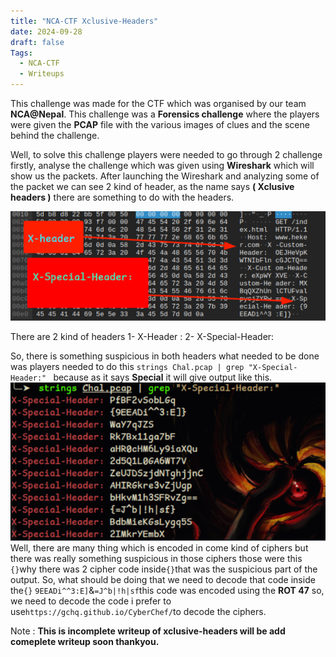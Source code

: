 ```yaml
---
title: "NCA-CTF Xclusive-Headers"
date: 2024-09-28
draft: false
Tags:
  - NCA-CTF
  - Writeups
---
```


This challenge was made for the CTF which was organised by our team
**NCA@Nepal**. This challenge was a **Forensics challenge** where the players were given the **PCAP** file with the various images of clues and the scene behind the challenge.

Well, to solve this challenge players were needed to go through 2 challenge firstly, analyse the challenge which was given using **Wireshark** which will show us the packets. After launching the Wireshark and analyzing some of the packet we can see 2 kind of header, as the name says **( Xclusive headers )** there are something to
do with the headers.

![](1.png)

There are 2 kind of headers
1- X-Header :
2- X-Special-Header:

So, there is something suspicious in both headers what needed to be done was players needed to do this `strings Chal.pcap | grep "X-Special-Header:" `
because as it says **Special** it will give output like this.
![](2.png)
Well, there are many thing which is encoded in come kind of ciphers but there was really something suspicious in those ciphers those were this `{}`why there was 2 cipher code inside`{}`that was the suspicious part of the output. So, what should be doing that we need to decode that code inside the`{}` `9EEADi^^3:E]`&`=J^b|!h|sf`this code was encoded using the **ROT 47** so, we need to decode the code i prefer to use`https://gchq.github.io/CyberChef/`to decode the ciphers.

Note : **This is incomplete writeup of xclusive-headers will be add comeplete writeup soon thankyou.**
